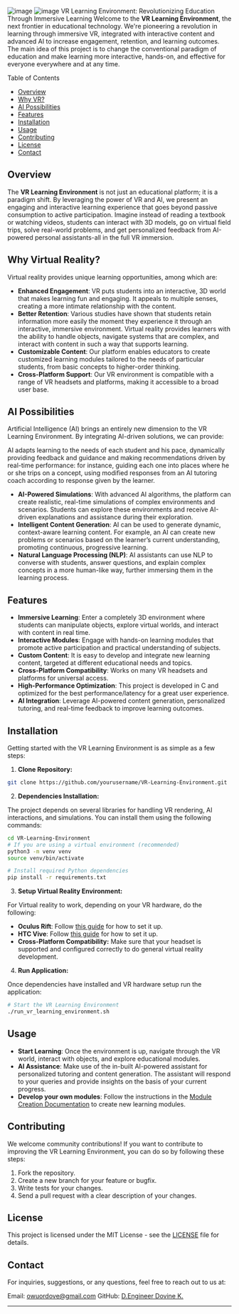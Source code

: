 ![image](https://github.com/user-attachments/assets/f26cd275-0201-4143-a6b9-d7d2383afd21)
![image](https://github.com/user-attachments/assets/84332019-8566-4591-87c8-64f889679d72)
VR Learning Environment: Revolutionizing Education Through Immersive Learning Welcome to the **VR Learning Environment**, the next frontier in educational technology. We're pioneering a revolution in learning through immersive VR, integrated with interactive content and advanced AI to increase engagement, retention, and learning outcomes. The main idea of this project is to change the conventional paradigm of education and make learning more interactive, hands-on, and effective for everyone everywhere and at any time.

Table of Contents

* [Overview](#overview)
* [Why VR?](#why-virtual-reality)
* [AI Possibilities](#ai-possibilities)
* [Features](#features)
* [Installation](#installation)
* [Usage](#usage)
* [Contributing](#contributing)
* [License](#license)
* [Contact](#contact)

## Overview

The **VR Learning Environment** is not just an educational platform; it is a paradigm shift. By leveraging the power of VR and AI, we present an engaging and interactive learning experience that goes beyond passive consumption to active participation. Imagine instead of reading a textbook or watching videos, students can interact with 3D models, go on virtual field trips, solve real-world problems, and get personalized feedback from AI-powered personal assistants-all in the full VR immersion.

## Why Virtual Reality?

Virtual reality provides unique learning opportunities, among which are:

- **Enhanced Engagement**: VR puts students into an interactive, 3D world that makes learning fun and engaging. It appeals to multiple senses, creating a more intimate relationship with the content.
- **Better Retention**: Various studies have shown that students retain information more easily the moment they experience it through an interactive, immersive environment. Virtual reality provides learners with the ability to handle objects, navigate systems that are complex, and interact with content in such a way that supports learning.
- **Customizable Content**: Our platform enables educators to create customized learning modules tailored to the needs of particular students, from basic concepts to higher-order thinking.
- **Cross-Platform Support**: Our VR environment is compatible with a range of VR headsets and platforms, making it accessible to a broad user base.

## AI Possibilities

Artificial Intelligence (AI) brings an entirely new dimension to the VR Learning Environment. By integrating AI-driven solutions, we can provide:

AI adapts learning to the needs of each student and his pace, dynamically providing feedback and guidance and making recommendations driven by real-time performance: for instance, guiding each one into places where he or she trips on a concept, using modified responses from an AI tutoring coach according to response given by the learner.
- **AI-Powered Simulations**: With advanced AI algorithms, the platform can create realistic, real-time simulations of complex environments and scenarios. Students can explore these environments and receive AI-driven explanations and assistance during their exploration.
- **Intelligent Content Generation**: AI can be used to generate dynamic, context-aware learning content. For example, an AI can create new problems or scenarios based on the learner’s current understanding, promoting continuous, progressive learning.
- **Natural Language Processing (NLP)**: AI assistants can use NLP to converse with students, answer questions, and explain complex concepts in a more human-like way, further immersing them in the learning process.

## Features

- **Immersive Learning**: Enter a completely 3D environment where students can manipulate objects, explore virtual worlds, and interact with content in real time.
- **Interactive Modules**: Engage with hands-on learning modules that promote active participation and practical understanding of subjects.
- **Custom Content**: It is easy to develop and integrate new learning content, targeted at different educational needs and topics.
- **Cross-Platform Compatibility**: Works on many VR headsets and platforms for universal access.
- **High-Performance Optimization**: This project is developed in C and optimized for the best performance/latency for a great user experience.
- **AI Integration**: Leverage AI-powered content generation, personalized tutoring, and real-time feedback to improve learning outcomes.

## Installation

Getting started with the VR Learning Environment is as simple as a few steps:

1. **Clone Repository:**

```sh
git clone https://github.com/yourusername/VR-Learning-Environment.git
```

2. **Dependencies Installation:**

The project depends on several libraries for handling VR rendering, AI interactions, and simulations. You can install them using the following commands:

```sh
cd VR-Learning-Environment
# If you are using a virtual environment (recommended)
python3 -m venv venv
source venv/bin/activate

# Install required Python dependencies
pip install -r requirements.txt
```

3. **Setup Virtual Reality Environment:**

For Virtual reality to work, depending on your VR hardware, do the following:

- **Oculus Rift**: Follow [this guide](https://developer.oculus.com/documentation/unity/unity-setup/) for how to set it up.
- **HTC Vive**: Follow [this guide](https://developer.vive.com/resources/knowledgebase/) for how to set it up.
- **Cross-Platform Compatibility:** Make sure that your headset is supported and configured correctly to do general virtual reality development.

4. **Run Application:**

Once dependencies have installed and VR hardware setup run the application:

```sh
# Start the VR Learning Environment
./run_vr_learning_environment.sh
```

## Usage

- **Start Learning**: Once the environment is up, navigate through the VR world, interact with objects, and explore educational modules.
- **AI Assistance**: Make use of the in-built AI-powered assistant for personalized tutoring and content generation. The assistant will respond to your queries and provide insights on the basis of your current progress.
- **Develop your own modules**: Follow the instructions in the [Module Creation Documentation](#) to create new learning modules.

## Contributing

We welcome community contributions! If you want to contribute to improving the VR Learning Environment, you can do so by following these steps:

1. Fork the repository.
2. Create a new branch for your feature or bugfix.
3. Write tests for your changes.
4. Send a pull request with a clear description of your changes.

## License

This project is licensed under the MIT License - see the [LICENSE](LICENSE) file for details.

## Contact

For inquiries, suggestions, or any questions, feel free to reach out to us at:

Email: owuordove@gmail.com
GitHub: [D.Engineer Dovine K.](https://github.com/dovineowuor)


---

